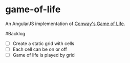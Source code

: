 game-of-life
============
An AngularJS implementation of [Conway's Game of Life](http://en.wikipedia.org/wiki/Conway's_Game_of_Life).

#Backlog
- [ ] Create a static grid with cells
- [ ] Each cell can be on or off
- [ ] Game of life is played by grid
